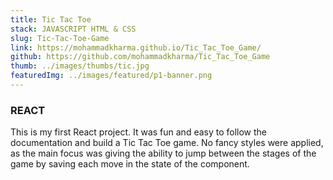 ```yaml
---
title: Tic Tac Toe
stack: JAVASCRIPT HTML & CSS
slug: Tic-Tac-Toe-Game
link: https://mohammadkharma.github.io/Tic_Tac_Toe_Game/
github: https://github.com/mohammadkharma/Tic_Tac_Toe_Game
thumb: ../images/thumbs/tic.jpg
featuredImg: ../images/featured/p1-banner.png
---
```


### REACT

This is my first React project. It was fun and easy to follow the documentation and build a Tic Tac Toe game. No fancy styles were applied, as the main focus was giving the ability to jump between the stages of the game by saving each move in the state of the component.
